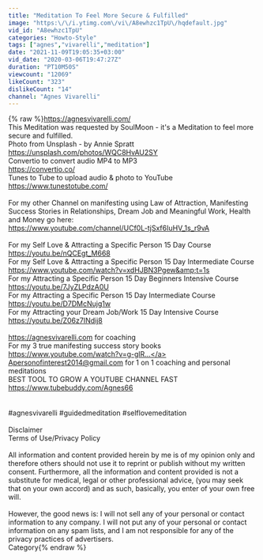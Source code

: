 ```yaml
---
title: "Meditation To Feel More Secure & Fulfilled"
image: "https:\/\/i.ytimg.com\/vi\/A8ewhzc1TpU\/hqdefault.jpg"
vid_id: "A8ewhzc1TpU"
categories: "Howto-Style"
tags: ["agnes","vivarelli","meditation"]
date: "2021-11-09T19:05:35+03:00"
vid_date: "2020-03-06T19:47:27Z"
duration: "PT10M50S"
viewcount: "12069"
likeCount: "323"
dislikeCount: "14"
channel: "Agnes Vivarelli"
---
```

{% raw %}<a rel="nofollow" target="blank" href="https://agnesvivarelli.com/">https://agnesvivarelli.com/</a><br />This Meditation was requested by SoulMoon - it's a Meditation to feel more secure and fulfilled.<br />Photo from Unsplash - by Annie Spratt<br /><a rel="nofollow" target="blank" href="https://unsplash.com/photos/WQC8HvAU2SY">https://unsplash.com/photos/WQC8HvAU2SY</a><br />Convertio to convert audio MP4 to MP3<br /><a rel="nofollow" target="blank" href="https://convertio.co/">https://convertio.co/</a><br />Tunes to Tube to upload audio &amp; photo to YouTube<br /><a rel="nofollow" target="blank" href="https://www.tunestotube.com/">https://www.tunestotube.com/</a><br /><br />For my other Channel on manifesting using Law of Attraction, Manifesting Success Stories in Relationships, Dream Job and Meaningful Work, Health and Money go here: <br /><a rel="nofollow" target="blank" href="https://www.youtube.com/channel/UCf0L-tjSxf6IuHV_1s_r9vA">https://www.youtube.com/channel/UCf0L-tjSxf6IuHV_1s_r9vA</a><br /><br />For my Self Love &amp; Attracting a Specific Person 15 Day Course <br /><a rel="nofollow" target="blank" href="https://youtu.be/nQCEgt_M668">https://youtu.be/nQCEgt_M668</a><br />For my Self Love &amp; Attracting a Specific Person 15 Day Intermediate Course<br /><a rel="nofollow" target="blank" href="https://www.youtube.com/watch?v=xdHJBN3Pgew&amp;t=1s">https://www.youtube.com/watch?v=xdHJBN3Pgew&amp;t=1s</a><br />For my Attracting a Specific Person 15 Day Beginners Intensive Course <br /><a rel="nofollow" target="blank" href="https://youtu.be/7JyZLPdzA0U">https://youtu.be/7JyZLPdzA0U</a><br />For my Attracting a Specific Person 15 Day Intermediate Course <br /><a rel="nofollow" target="blank" href="https://youtu.be/D7DMcNujg1w">https://youtu.be/D7DMcNujg1w</a><br />For my Attracting your Dream Job/Work 15 Day Intensive Course<br /><a rel="nofollow" target="blank" href="https://youtu.be/Z06z7INdij8">https://youtu.be/Z06z7INdij8</a><br /><br /><a rel="nofollow" target="blank" href="https://agnesvivarelli.com">https://agnesvivarelli.com</a> for coaching<br />For my 3 true manifesting success story books <br /><a rel="nofollow" target="blank" href="https://www.youtube.com/watch?v=g-glR...">https://www.youtube.com/watch?v=g-glR...</a><br />Apersonofinterest2014@gmail.com for 1 on 1 coaching and personal meditations<br />BEST TOOL TO GROW A YOUTUBE CHANNEL FAST  <br /><a rel="nofollow" target="blank" href="https://www.tubebuddy.com/Agnes66">https://www.tubebuddy.com/Agnes66</a><br /><br /><br />#agnesvivarelli #guidedmeditation #selflovemeditation<br /><br />Disclaimer<br />Terms of Use/Privacy Policy<br /><br /> All information and content provided herein by me is of my opinion only and therefore others should not use it to reprint or publish without my written consent. Furthermore, all the information and content provided is not a substitute for medical, legal or other professional advice, (you may seek that on your own accord) and as such, basically, you enter of your own free will.<br /><br />However, the good news is: I will not sell any of your personal or contact information to any company. I will not put any of your personal or contact information on any spam lists, and I am not responsible for any of the privacy practices of advertisers.<br />Category{% endraw %}
